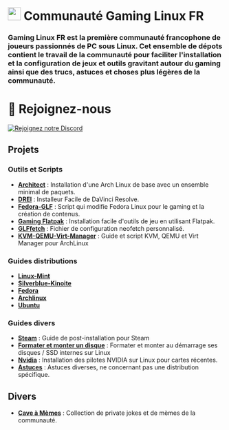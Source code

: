 # <img src="https://avatars.githubusercontent.com/u/155925679?s=400&u=a2d19ee8d2b4d67b48729c39e7562e7555c85295&v=4" width="30" height="30"> Communauté Gaming Linux FR

### Gaming Linux FR est la première communauté francophone de joueurs passionnés de PC sous Linux. Cet ensemble de dépots contient le travail de la communauté pour faciliter l'installation et la configuration de jeux et outils gravitant autour du gaming ainsi que des trucs, astuces et choses plus légères de la communauté.

# 🔗 Rejoignez-nous

[![Rejoignez notre Discord](https://img.shields.io/badge/Discord-Rejoignez%20notre%20serveur-blue?style=for-the-badge&logo=discord)](https://discord.gg/WCAKxxRA3t)

## Projets

### Outils et Scripts

- **[Architect](https://github.com/Gaming-Linux-FR/Architect)** : Installation d'une Arch Linux de base avec un ensemble minimal de paquets.
- **[DREI](https://github.com/Gaming-Linux-FR/drei)** : Installeur Facile de DaVinci Resolve.
- **[Fedora-GLF](https://github.com/Gaming-Linux-FR/Fedora-GLF)** : Script qui modifie Fedora Linux pour le gaming et la création de contenus.
- **[Gaming Flatpak](https://github.com/Gaming-Linux-FR/Gaming-Flatpak)** : Installation facile d'outils de jeu en utilisant Flatpak.
- **[GLFfetch](https://github.com/Gaming-Linux-FR/GLFfetch)** : Fichier de configuration neofetch personnalisé.
- **[KVM-QEMU-Virt-Manager](https://github.com/Gaming-Linux-FR/KVM-QEMU-Virt-Manager)** : Guide et script KVM, QEMU et Virt Manager pour ArchLinux 

### Guides distributions
- **[Linux-Mint](https://github.com/Gaming-Linux-FR/guide-mint)**
- **[Silverblue-Kinoite](https://github.com/Gaming-Linux-FR/post-install-silverblue-kinoite)**
- **[Fedora](https://github.com/Gaming-Linux-FR/fedora-guide-fr)**
- **[Archlinux](https://github.com/Gaming-Linux-FR/tuto-archlinux-fr)**
- **[Ubuntu](https://github.com/Gaming-Linux-FR/Ubuntu)**

### Guides divers

- **[Steam](https://github.com/Gaming-Linux-FR/steam-post-install)** : Guide de post-installation pour Steam
- **[Formater et monter un disque](https://github.com/Gaming-Linux-FR/guide-formater-monter/tree/main)** : Formater et monter au démarrage ses disques / SSD internes sur Linux
- **[Nvidia](https://github.com/Gaming-Linux-FR/guide-nvidia)** : Installation des pilotes NVIDIA sur Linux pour cartes récentes.
- **[Astuces](https://github.com/Gaming-Linux-FR/glf-astuces)** : Astuces diverses, ne concernant pas une distribution spécifique.

## Divers

- **[Cave à Mèmes](https://github.com/Gaming-Linux-FR/meme-vault)** : Collection de private jokes et de mèmes de la communauté.
